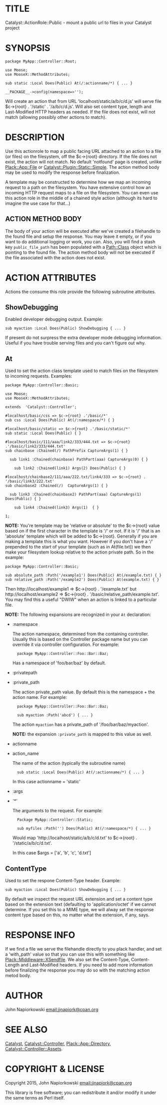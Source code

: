 # TITLE

Catalyst::ActionRole::Public - mount a public url to files in your Catalyst project

# SYNOPSIS

    package MyApp::Controller::Root;

    use Moose;
    use MooseX::MethodAttributes;

    sub static :Local Does(Public) At(/:actionname/*) { ... }

    __PACKAGE__->config(namespace=>'');

Will create an action that from URL 'localhost/static/a/b/c/d.js' will serve
file $c->{root} . '/static' . '/a/b/c/d.js'.  Will also set content type, length
and Last-Modified HTTP headers as needed.  If the file does not exist, will not
match (allowing possibly other actions to match).

# DESCRIPTION

Use this actionrole to map a public facing URL attached to an action to a file
(or files) on the filesystem, off the $c->{root} directory.  If the file does
not exist, the action will not match.  No default 'notfound' page is created,
unlike [Plack::App::File](https://metacpan.org/pod/Plack::App::File) or [Catalyst::Plugin::Static::Simple](https://metacpan.org/pod/Catalyst::Plugin::Static::Simple).  The action
method body may be used to modify the response before finalization.

A template may be constructed to determine how we map an incoming request to
a path on the filesystem.  You have extensive control how an incoming HTTP
request maps to a file on the filesystem.  You can even use this action role
in the middle of a chained style action (although its hard to imagine the
use case for that...)

## ACTION METHOD BODY

The body of your action will be executed after we've created a filehandle to
the found file and setup the response.  You may leave it empty, or if you want
to do additional logging or work, you can. Also, you will find a stash key 
`public_file_path` has been populated with a [Path::Class](https://metacpan.org/pod/Path::Class) object which is
pointing to the found file.  The action method body will not be executed if
the file associated with the action does not exist.

# ACTION ATTRIBUTES

Actions the consume this role provide the following subroutine attributes.

## ShowDebugging

Enabled developer debugging output.  Example:

    sub myaction :Local Does(Public) ShowDebugging { ... }

If present do not surpress the extra developer mode debugging information.  Useful
if you have trouble serving files and you can't figure out why.

## At 

Used to set the action class template used to match files on the filesystem to
incoming requests.  Examples:

    package MyApp::Controller::Basic;

    use Moose;
    use MooseX::MethodAttributes;

    extends  'Catalyst::Controller';

    #localhost/basic/css => $c->{root} .'/basic/*'
    sub css :Local Does(Public) At(/:namespace/*) { }

    #localhost/basic/static => $c->{root} .'/basic/static/*'
    sub static :Local Does(Public) { }

    #localhost/basic/111/aaa/link2/333/444.txt => $c->{root} .'/basic/link2/333/444.txt'
    sub chainbase :Chained(/) PathPrefix CaptureArgs(1) { }

      sub link1 :Chained(chainbase) PathPart(aaa) CaptureArgs(0) { }

        sub link2 :Chained(link1) Args(2) Does(Public) { }

    #localhost/chainbase2/111/aaa/222.txt/link4/333 => $c->{root} . '/basic/link3/222.txt'
    sub chainbase2 :Chained(/)  CaptureArgs(1) { }

      sub link3 :Chained(chainbase2) PathPart(aaa) CaptureArgs(1) Does(Public) { }

        sub link4 :Chained(link3) Args(1)  { }

    1;

**NOTE:** You're template may be 'relative or absolute' to the $c->{root} value
based on if the first character in the template is '/' or not.   If it is '/'
that is an 'absolute' template which will be added to $c->{root}.  Generally
if you are making a template this is what you want.  However if you don't have
a '/' prepended to the start of your template (such as in At(file.txt)) we then
make your filesystem lookup relative to the action private path.  So in the
example:

    package MyApp::Controller::Basic;

    sub absolute_path :Path('/example1') Does(Public) At(/example.txt) { }
    sub relative_path :Path('/example2') Does(Public) At(example.txt) { }

Then http://localhost/example1 => $c->{root} . '/example.txt' but
http://localhost/example2 => $c->{root} . '/basic/relative\_path/example.txt'.
You may find this a useful "DWIW" when an action is linked to a particular file.

**NOTE:** The following expansions are recognized in your `At` declaration:

- :namespace

    The action namespace, determined from the containing controller.  Usually this
    is based on the Controller package name but you can override it via controller
    configuration.  For example:

        package MyApp::Controller::Foo::Bar::Baz;

    Has a namespace of 'foo/bar/baz' by default.

- :privatepath
- :private\_path

    The action private\_path value.  By default this is the namespace + the action
    name.  For example:

        package MyApp::Controller::Foo::Bar::Baz;

        sub myaction :Path('abcd') { ... }

    The action `myaction` has a private\_path of '/foo/bar/baz/myaction'.

    **NOTE:** the expansion `:private_path` is mapped to this value as well.

- actionname
- action\_name

    The name of the action (typically the subroutine name)

        sub static :Local Does(Public) At(/:actionname/*) { ... }

    In this case actionname = 'static'

- :args
- '\*'

    The arguments to the request.  For example:

        Package MyApp::Controller::Static;

        sub myfiles :Path('') Does(Public) At(/:namespace/*) { ... }

    Would map 'http://localhost/static/a/b/c/d.txt' to $c->{root} . '/static/a/b/c/d.txt'.

    In this case $args = \['a', 'b', 'c', 'd.txt'\]

## ContentType

Used to set the respone Content-Type header. Example:

    sub myaction :Local Does(Public) ShowDebugging { ... }

By default we inspect the request URL extension and set a content type based on
the extension text (defaulting to 'application/octet' if we cannot determine.  If
you set this to a MIME type, we will alway set the response content type based on
this, no matter what the extension, if any, says.

# RESPONSE INFO

If we find a file we serve the filehandle directly to you plack handler, and set
a 'with\_path' value so that you can use this with something like [Plack::Middleware::XSendfile](https://metacpan.org/pod/Plack::Middleware::XSendfile).
We also set the Content-Type, Content-Length and Last-Modified headers.  If you
need to add more information before finalizing the response you may do so with
the matching action metod body.

# AUTHOR

John Napiorkowski [email:jjnapiork@cpan.org](email:jjnapiork@cpan.org)

# SEE ALSO

[Catalyst](https://metacpan.org/pod/Catalyst), [Catalyst::Controller](https://metacpan.org/pod/Catalyst::Controller), [Plack::App::Directory](https://metacpan.org/pod/Plack::App::Directory),
[Catalyst::Controller::Assets](https://metacpan.org/pod/Catalyst::Controller::Assets).

# COPYRIGHT & LICENSE

Copyright 2015, John Napiorkowski [email:jjnapiork@cpan.org](email:jjnapiork@cpan.org)

This library is free software; you can redistribute it and/or modify it under
the same terms as Perl itself.
